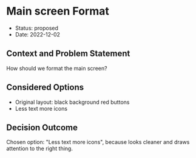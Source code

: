 # Main screen Format

* Status: proposed
* Date: 2022-12-02

## Context and Problem Statement

How should we format the main screen?

## Considered Options

* Original layout: black background red buttons
* Less text more icons

## Decision Outcome

Chosen option: "Less text more icons", because looks cleaner and draws attention to the right thing.
